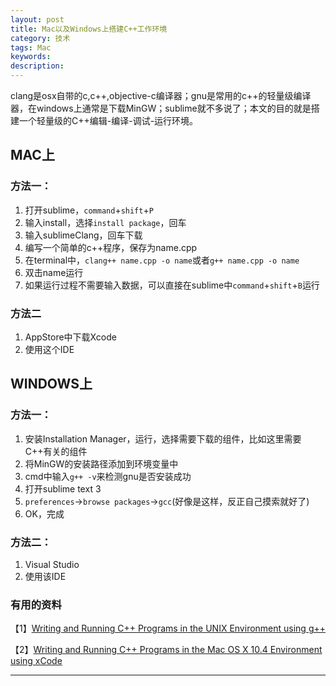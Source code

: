 ```yaml
---
layout: post
title: Mac以及Windows上搭建C++工作环境
category: 技术
tags: Mac
keywords: 
description: 
---
```



clang是osx自带的c,c++,objective-c编译器；gnu是常用的c++的轻量级编译器，在windows上通常是下载MinGW；sublime就不多说了；本文的目的就是搭建一个轻量级的C++编辑-编译-调试-运行环境。


## MAC上
### 方法一：
1. 打开sublime，`command`+`shift`+`P`
2. 输入install，选择`install package`，回车
3. 输入sublimeClang，回车下载
4. 编写一个简单的c++程序，保存为name.cpp
5. 在terminal中，`clang++ name.cpp -o name`或者`g++ name.cpp -o name`
6. 双击name运行
7. 如果运行过程不需要输入数据，可以直接在sublime中`command`+`shift`+`B`运行

### 方法二
1. AppStore中下载Xcode
2. 使用这个IDE


## WINDOWS上

### 方法一：
1. 安装Installation Manager，运行，选择需要下载的组件，比如这里需要C++有关的组件
2. 将MinGW的安装路径添加到环境变量中
3. cmd中输入`g++ -v`来检测gnu是否安装成功
4. 打开sublime text 3
5. `preferences`->`browse packages`->`gcc`(好像是这样，反正自己摸索就好了)
6. OK，完成

### 方法二：
1. Visual Studio
2. 使用该IDE


### 有用的资料
【1】[Writing and Running C++ Programs in the UNIX Environment using g++](https://www.cs.drexel.edu/~mcs171/Sp14/extras/g++/index.html)

【2】[Writing and Running C++ Programs in the Mac OS X 10.4 Environment using xCode](https://www.cs.drexel.edu/~mcs171/Sp14/extras/xCode_Instructions/index.html)


---





